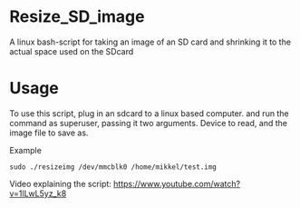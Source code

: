 # Resize_SD_image
A linux bash-script for taking an image of an SD card and shrinking it to the actual space used on the SDcard

# Usage
To use this script, plug in an sdcard to a linux based computer. and run the command as superuser, passing it two arguments. Device to read, and the image file to save as.

Example

    sudo ./resizeimg /dev/mmcblk0 /home/mikkel/test.img
    
Video explaining the script: https://www.youtube.com/watch?v=1lLwL5yz_k8
